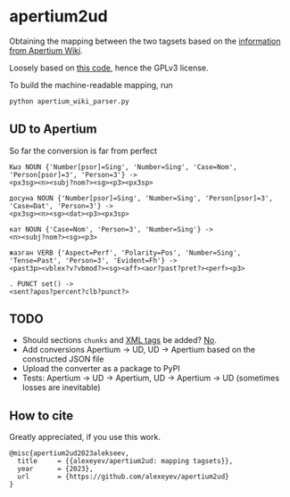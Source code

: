 # apertium2ud

Obtaining the mapping between the two tagsets based 
on the [information from Apertium Wiki](https://wiki.apertium.org/w/index.php?title=List_of_symbols).

Loosely based on [this code](https://github.com/mr-martian/apertium-recursive-learning/blob/master/tags.py), 
hence the GPLv3 license.

To build the machine-readable mapping, run

```bash
python apertium_wiki_parser.py
```

## UD to Apertium

So far the conversion is far from perfect
```
Кыз NOUN {'Number[psor]=Sing', 'Number=Sing', 'Case=Nom', 'Person[psor]=3', 'Person=3'} ->
<px3sg><n><subj?nom?><sg><p3><px3sp> 

досуна NOUN {'Number[psor]=Sing', 'Number=Sing', 'Person[psor]=3', 'Case=Dat', 'Person=3'} ->
<px3sg><n><sg><dat><p3><px3sp> 

кат NOUN {'Case=Nom', 'Person=3', 'Number=Sing'} ->
<n><subj?nom?><sg><p3> 

жазган VERB {'Aspect=Perf', 'Polarity=Pos', 'Number=Sing', 'Tense=Past', 'Person=3', 'Evident=Fh'} ->
<past3p><vblex?v?vbmod?><sg><aff><aor?past?pret?><perf><p3> 

. PUNCT set() ->
<sent?apos?percent?clb?punct?> 
```

## TODO

* Should sections `chunks` and [XML tags](https://wiki.apertium.org/w/index.php?title=List_of_symbols#XML_tags) be added? [No](https://github.com/apertium/apertium/issues/185).
* Add conversions Apertium -> UD, UD -> Apertium based on the constructed JSON file
* Upload the converter as a package to PyPI
* Tests: Apertium -> UD -> Apertium, UD -> Apertium -> UD (sometimes losses are inevitable)

## How to cite

Greatly appreciated, if you use this work.

```
@misc{apertium2ud2023alekseev,
  title     = {{alexeyev/apertium2ud: mapping tagsets}},
  year      = {2023},
  url       = {https://github.com/alexeyev/apertium2ud}
}
```
